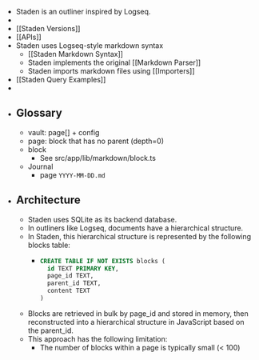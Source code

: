 - Staden is an outliner inspired by Logseq.
- 
- [[Staden Versions]]
- [[APIs]]
- Staden uses Logseq-style markdown syntax
	- [[Staden Markdown Syntax]]
	- Staden implements the original [[Markdown Parser]]
	- Staden imports markdown files using [[Importers]]
- [[Staden Query Examples]]
- 
- ## Glossary
	- vault: page[] + config
	- page: block that has no parent (depth=0)
	- block
		- See src/app/lib/markdown/block.ts
	- Journal
		- page `YYYY-MM-DD.md`
- ## Architecture
	- Staden uses SQLite as its backend database.
	- In outliners like Logseq, documents have a hierarchical structure.
	- In Staden, this hierarchical structure is represented by the following blocks table:
		- ```sql
		  CREATE TABLE IF NOT EXISTS blocks (
		    id TEXT PRIMARY KEY,
		    page_id TEXT,
		    parent_id TEXT,
		    content TEXT
		  )
		  ```
	- Blocks are retrieved in bulk by page_id and stored in memory, then reconstructed into a hierarchical structure in JavaScript based on the parent_id.
	- This approach has the following limitation:
		- The number of blocks within a page is typically small (< 100)
